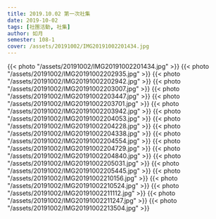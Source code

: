```yaml
---
title: 2019.10.02 第一次社集
date: 2019-10-02
tags: [社團活動, 社集]
author: 如月
semester: 108-1
cover: /assets/20191002/IMG20191002201434.jpg
---
```


{{< photo "/assets/20191002/IMG20191002201434.jpg" >}}
{{< photo "/assets/20191002/IMG20191002202935.jpg" >}}
{{< photo "/assets/20191002/IMG20191002202942.jpg" >}}
{{< photo "/assets/20191002/IMG20191002203007.jpg" >}}
{{< photo "/assets/20191002/IMG20191002203447.jpg" >}}
{{< photo "/assets/20191002/IMG20191002203701.jpg" >}}
{{< photo "/assets/20191002/IMG20191002203942.jpg" >}}
{{< photo "/assets/20191002/IMG20191002204053.jpg" >}}
{{< photo "/assets/20191002/IMG20191002204228.jpg" >}}
{{< photo "/assets/20191002/IMG20191002204338.jpg" >}}
{{< photo "/assets/20191002/IMG20191002204554.jpg" >}}
{{< photo "/assets/20191002/IMG20191002204729.jpg" >}}
{{< photo "/assets/20191002/IMG20191002204840.jpg" >}}
{{< photo "/assets/20191002/IMG20191002205031.jpg" >}}
{{< photo "/assets/20191002/IMG20191002205445.jpg" >}}
{{< photo "/assets/20191002/IMG20191002210156.jpg" >}}
{{< photo "/assets/20191002/IMG20191002210524.jpg" >}}
{{< photo "/assets/20191002/IMG20191002211112.jpg" >}}
{{< photo "/assets/20191002/IMG20191002211247.jpg" >}}
{{< photo "/assets/20191002/IMG20191002213504.jpg" >}}
